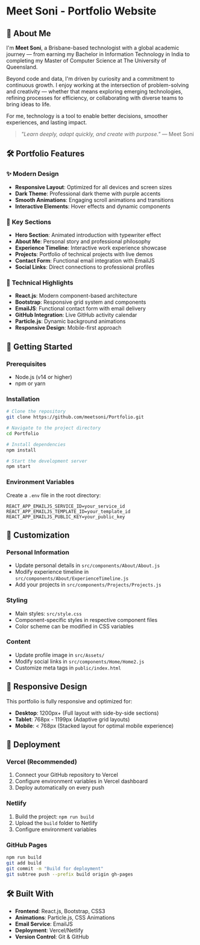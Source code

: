 # Meet Soni - Portfolio Website

## 🚀 About Me

I'm **Meet Soni**, a Brisbane-based technologist with a global academic journey — from earning my Bachelor in Information Technology in India to completing my Master of Computer Science at The University of Queensland.

Beyond code and data, I'm driven by curiosity and a commitment to continuous growth. I enjoy working at the intersection of problem-solving and creativity — whether that means exploring emerging technologies, refining processes for efficiency, or collaborating with diverse teams to bring ideas to life.

For me, technology is a tool to enable better decisions, smoother experiences, and lasting impact.

> *"Learn deeply, adapt quickly, and create with purpose."* — Meet Soni

## 🛠️ Portfolio Features

### ✨ **Modern Design**
- **Responsive Layout**: Optimized for all devices and screen sizes
- **Dark Theme**: Professional dark theme with purple accents
- **Smooth Animations**: Engaging scroll animations and transitions
- **Interactive Elements**: Hover effects and dynamic components

### 📱 **Key Sections**
- **Hero Section**: Animated introduction with typewriter effect
- **About Me**: Personal story and professional philosophy
- **Experience Timeline**: Interactive work experience showcase
- **Projects**: Portfolio of technical projects with live demos
- **Contact Form**: Functional email integration with EmailJS
- **Social Links**: Direct connections to professional profiles

### 🎯 **Technical Highlights**
- **React.js**: Modern component-based architecture
- **Bootstrap**: Responsive grid system and components
- **EmailJS**: Functional contact form with email delivery
- **GitHub Integration**: Live GitHub activity calendar
- **Particle.js**: Dynamic background animations
- **Responsive Design**: Mobile-first approach

## 🚀 Getting Started

### Prerequisites
- Node.js (v14 or higher)
- npm or yarn

### Installation
```bash
# Clone the repository
git clone https://github.com/meetsoni/Portfolio.git

# Navigate to the project directory
cd Portfolio

# Install dependencies
npm install

# Start the development server
npm start
```

### Environment Variables
Create a `.env` file in the root directory:
```env
REACT_APP_EMAILJS_SERVICE_ID=your_service_id
REACT_APP_EMAILJS_TEMPLATE_ID=your_template_id
REACT_APP_EMAILJS_PUBLIC_KEY=your_public_key
```

## 🎨 Customization

### Personal Information
- Update personal details in `src/components/About/About.js`
- Modify experience timeline in `src/components/About/ExperienceTimeline.js`
- Add your projects in `src/components/Projects/Projects.js`

### Styling
- Main styles: `src/style.css`
- Component-specific styles in respective component files
- Color scheme can be modified in CSS variables

### Content
- Update profile image in `src/Assets/`
- Modify social links in `src/components/Home/Home2.js`
- Customize meta tags in `public/index.html`

## 📱 Responsive Design

This portfolio is fully responsive and optimized for:
- **Desktop**: 1200px+ (Full layout with side-by-side sections)
- **Tablet**: 768px - 1199px (Adaptive grid layouts)
- **Mobile**: < 768px (Stacked layout for optimal mobile experience)

## 🚀 Deployment

### Vercel (Recommended)
1. Connect your GitHub repository to Vercel
2. Configure environment variables in Vercel dashboard
3. Deploy automatically on every push

### Netlify
1. Build the project: `npm run build`
2. Upload the `build` folder to Netlify
3. Configure environment variables

### GitHub Pages
```bash
npm run build
git add build
git commit -m "Build for deployment"
git subtree push --prefix build origin gh-pages
```

## 🛠️ Built With

- **Frontend**: React.js, Bootstrap, CSS3
- **Animations**: Particle.js, CSS Animations
- **Email Service**: EmailJS
- **Deployment**: Vercel/Netlify
- **Version Control**: Git & GitHub